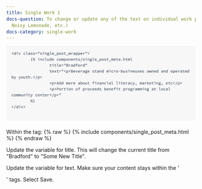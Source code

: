 ```yaml
---
title: Single Work 1
docs-question: To change or update any of the text on individual work pages (Bradford,
  Noisy Lemonade, etc.)
docs-category: single-work
---
```


![alt text](/img/docs-bradford.png "Title")

Within the tag:
    {% raw %}
    {% include components/single_post_meta.html %}
    {% endraw %}

Update the variable for title.  This will change the current title from "Bradford" to "Some New Title".

Update the variable for text.  Make sure your content stays within the '<p>' tags.  Select Save.
